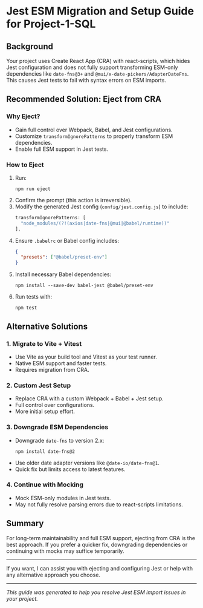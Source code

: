 # Jest ESM Migration and Setup Guide for Project-1-SQL

## Background
Your project uses Create React App (CRA) with react-scripts, which hides Jest configuration and does not fully support transforming ESM-only dependencies like `date-fns@3+` and `@mui/x-date-pickers/AdapterDateFns`. This causes Jest tests to fail with syntax errors on ESM imports.

## Recommended Solution: Eject from CRA

### Why Eject?
- Gain full control over Webpack, Babel, and Jest configurations.
- Customize `transformIgnorePatterns` to properly transform ESM dependencies.
- Enable full ESM support in Jest tests.

### How to Eject
1. Run:
   ```
   npm run eject
   ```
2. Confirm the prompt (this action is irreversible).
3. Modify the generated Jest config (`config/jest.config.js`) to include:
   ```js
   transformIgnorePatterns: [
     "node_modules/(?!(axios|date-fns|@mui|@babel/runtime))"
   ],
   ```
4. Ensure `.babelrc` or Babel config includes:
   ```json
   {
     "presets": ["@babel/preset-env"]
   }
   ```
5. Install necessary Babel dependencies:
   ```
   npm install --save-dev babel-jest @babel/preset-env
   ```
6. Run tests with:
   ```
   npm test
   ```

## Alternative Solutions

### 1. Migrate to Vite + Vitest
- Use Vite as your build tool and Vitest as your test runner.
- Native ESM support and faster tests.
- Requires migration from CRA.

### 2. Custom Jest Setup
- Replace CRA with a custom Webpack + Babel + Jest setup.
- Full control over configurations.
- More initial setup effort.

### 3. Downgrade ESM Dependencies
- Downgrade `date-fns` to version 2.x:
  ```
  npm install date-fns@2
  ```
- Use older date adapter versions like `@date-io/date-fns@1`.
- Quick fix but limits access to latest features.

### 4. Continue with Mocking
- Mock ESM-only modules in Jest tests.
- May not fully resolve parsing errors due to react-scripts limitations.

## Summary
For long-term maintainability and full ESM support, ejecting from CRA is the best approach. If you prefer a quicker fix, downgrading dependencies or continuing with mocks may suffice temporarily.

---

If you want, I can assist you with ejecting and configuring Jest or help with any alternative approach you choose.

---

*This guide was generated to help you resolve Jest ESM import issues in your project.*
